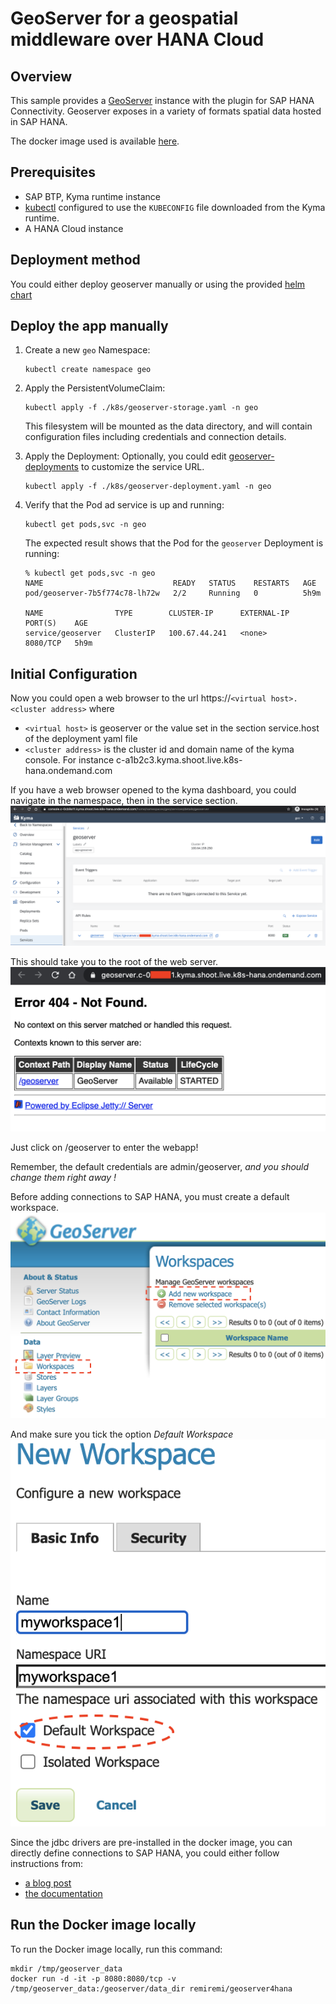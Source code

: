 # GeoServer for a geospatial middleware over HANA Cloud

## Overview

This sample provides a [GeoServer](http://geoserver.org/blog/) instance with the plugin for SAP HANA Connectivity. Geoserver exposes in a variety of formats spatial data hosted in SAP HANA.

The docker image used is available [here](./docker/Dockerfile).

## Prerequisites

- SAP BTP, Kyma runtime instance
- [kubectl](https://kubernetes.io/docs/tasks/tools/install-kubectl/) configured to use the `KUBECONFIG` file downloaded from the Kyma runtime.
- A HANA Cloud instance

## Deployment method

You could either deploy geoserver manually or using the provided [helm chart](../helm-charts/geoserver/README.md)

## Deploy the app manually

1. Create a new `geo` Namespace:

    ```shell
    kubectl create namespace geo
    ```

2. Apply the PersistentVolumeClaim:

    ```shell
    kubectl apply -f ./k8s/geoserver-storage.yaml -n geo
    ```

    This filesystem will be mounted as the data directory, and will contain configuration files including credentials and connection details.

3. Apply the Deployment: Optionally, you could edit [geoserver-deployments](./k8s/geoserver-deployment.yaml) to customize the service URL.

    ```shell
    kubectl apply -f ./k8s/geoserver-deployment.yaml -n geo
    ```

4. Verify that the Pod ad service is up and running:

    ```shell
    kubectl get pods,svc -n geo
    ```

    The expected result shows that the Pod for the `geoserver` Deployment is running:

    ```shell
    % kubectl get pods,svc -n geo
    NAME                             READY   STATUS    RESTARTS   AGE
    pod/geoserver-7b5f774c78-lh72w   2/2     Running   0          5h9m
    
    NAME                TYPE        CLUSTER-IP      EXTERNAL-IP   PORT(S)    AGE
    service/geoserver   ClusterIP   100.67.44.241   <none>        8080/TCP   5h9m
    ```

## Initial Configuration

Now you could open a web browser to the url https://`<virtual host>.<cluster address>` where

* `<virtual host>` is geoserver or the value set in the section service.host of the deployment yaml file
* `<cluster address>` is the cluster id and domain name of the kyma console. For instance c-a1b2c3.kyma.shoot.live.k8s-hana.ondemand.com

If you have a web browser opened to the kyma dashboard, you could navigate in the namespace, then in the service section.
![screenshot](./img/serviceurl.png)

This should take you to the root of the web server.
![screenshot](./img/rooturl.png)

Just click on /geoserver to enter the webapp!

Remember, the default credentials are admin/geoserver, *and you should change them right away !*

Before adding connections to SAP HANA, you must create a default workspace.
![screenshot](./img/workspace.png)

And make sure you tick the option *Default Workspace*
![screenshot](./img/workspace2.png)

Since the jdbc drivers are pre-installed in the docker image, you can directly define connections to SAP HANA, you could either follow instructions from:

- [a blog post](https://blogs.sap.com/2019/11/26/open-source-gis-with-sap-hana/)
- [the documentation](https://docs.geoserver.org/latest/en/user/community/hana/index.html)

## Run the Docker image locally

To run the Docker image locally, run this command:

```shell
mkdir /tmp/geoserver_data
docker run -d -it -p 8080:8080/tcp -v /tmp/geoserver_data:/geoserver/data_dir remiremi/geoserver4hana
```
